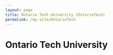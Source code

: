```yaml
---
layout: page
title: Ontario Tech University (OntarioTech)
permalink: /my-site/OntarioTech
---
```

# Ontario Tech University
